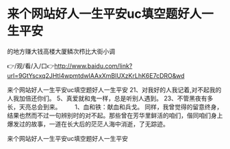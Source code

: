 # 来个网站好人一生平安uc填空题好人一生平安
的地方赚大钱高楼大厦鳞次栉比大街小调

👉/观/看/入/口👉http://www.baidu.com/link?url=9GtYscxq2JHtl4wpmtdwIAAxXmBlUXzKrLhK6E7cDRO&wd

来个网站好人一生平安uc填空题好人一生平安	21、对我好的人我记着,对不起我的人我加倍还你们。
	5、真爱就和鬼一样，总是听别人遇到。
	23、不管黑夜有多长，天亮总会到来。
　　1、血和铁：献血和兵戈。
同样，我曾觉得的留意终身，结果也然而不过一句辨别时的对不起。那些曾在芳华里鲜活的咱们，偕同咱们身上爆发过的故事，一道在长大后的茫茫人海中消逝，了无踪迹。

来个网站好人一生平安uc填空题好人一生平安
